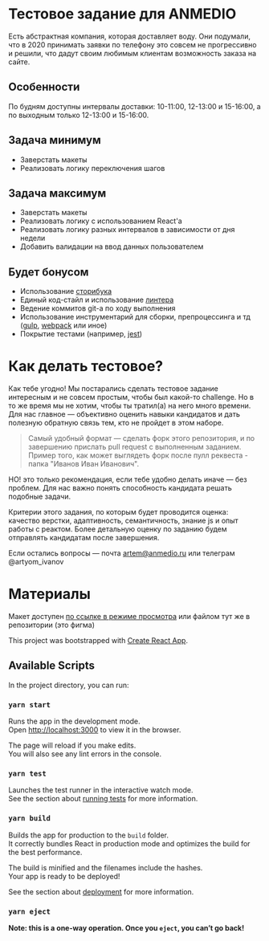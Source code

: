 # Тестовое задание для ANMEDIO
Есть абстрактная компания, которая доставляет воду. Они подумали, что в 2020 принимать заявки по телефону это совсем не прогрессивно и решили, что дадут своим любимым клиентам возможность заказа на сайте.

## Особенности
По будням доступны интервалы доставки: 10-11:00, 12-13:00 и 15-16:00, а по выходным только 12-13:00 и 15-16:00.

## Задача минимум
- Заверстать макеты
- Реализовать логику переключения шагов

## Задача максимум
- Заверстать макеты
- Реализовать логику с использованием React'а
- Реализовать логику разных интервалов в зависимости от дня недели
- Добавить валидации на ввод данных пользователем

## Будет бонусом
- Использование [сторибука](https://storybook.js.org/)
- Единый код-стайл и использование [линтера](https://eslint.org/)
- Ведение коммитов git-а по ходу выполнения
- Использование инструментарий для сборки, препроцессинга и тд ([gulp](https://gulpjs.com/), [webpack](https://webpack.js.org/) или иное)
- Покрытие тестами (например, [jest](https://jestjs.io/))

# Как делать тестовое?
Как тебе угодно! Мы постарались сделать тестовое задание интересным и не совсем простым, чтобы был какой-то challenge. Но в то же время мы не хотим, чтобы ты тратил(а) на него много времени. Для нас главное — объективно оценить навыки кандидатов и дать полезную обратную связь тем, кто не пройдет в этом наборе.

> Самый удобный формат — сделать форк этого репозитория, и по завершению прислать pull request с выполненным заданием. Пример того, как может выглядеть форк после пулл реквеста - папка "Иванов Иван Иванович".

НО! это только рекомендация, если тебе удобно делать иначе — без проблем. Для нас важно понять способность кандидата решать подобные задачи.

Критерии этого задания, по которым будет проводится оценка: качество верстки, адаптивность, семантичность, знание js и опыт работы с реактом. Более детальную оценку по заданию будем отправлять кандидатам после завершения.

Если остались вопросы — почта artem@anmedio.ru или телеграм @artyom_ivanov

# Материалы
Макет доступен [по ссылке в режиме просмотра](https://www.figma.com/file/iqKdXp063fMoEFD7oZHxVS/%D0%A2%D0%B5%D1%81%D1%82%D0%BE%D0%B2%D0%BE%D0%B5-frontend?node-id=1%3A66) или файлом тут же в репозитории (это фигма)

This project was bootstrapped with [Create React App](https://github.com/facebook/create-react-app).

## Available Scripts

In the project directory, you can run:

### `yarn start`

Runs the app in the development mode.<br />
Open [http://localhost:3000](http://localhost:3000) to view it in the browser.

The page will reload if you make edits.<br />
You will also see any lint errors in the console.

### `yarn test`

Launches the test runner in the interactive watch mode.<br />
See the section about [running tests](https://facebook.github.io/create-react-app/docs/running-tests) for more information.

### `yarn build`

Builds the app for production to the `build` folder.<br />
It correctly bundles React in production mode and optimizes the build for the best performance.

The build is minified and the filenames include the hashes.<br />
Your app is ready to be deployed!

See the section about [deployment](https://facebook.github.io/create-react-app/docs/deployment) for more information.

### `yarn eject`

**Note: this is a one-way operation. Once you `eject`, you can’t go back!**
